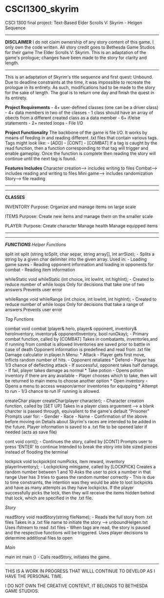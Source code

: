 # CSCI1300_skyrim
CSCI 1300 final project: Text-Based Elder Scrolls V: Skyrim - Helgen Sequence
____________________________________________________________________________________
****DISCLAIMER****
I do not claim ownership of any story content of this game. I only own the code 
written. 
All story credit goes to Bethesda Game Studios for their game The Elder Scrolls V:
Skyrim. 
This is an adaptation of the game's prologue; changes have been made to the story 
for clarity and length. 
____________________________________________________________________________________

This is an adaptation of Skyrim's title sequence and first quest: Unbound. Due to 
deadline constraints at the time, it was impossible to recreate the prologue in 
its entirety. As such, modifications had to be made to the story for the sake of 
length. The goal is to return one day and finish the quest in its entirety.

**Project Requirements**
	- 4+ user-defined classes (one can be a driver class)
	- 4+ data members in two of the classes
	- 1 class should have an array of obects from a different created class as a data 
  	  member
	- 6+ if/else statements
	- 2+ nested loops
	- File I/O

**Project Functionality**
	The backbone of the game is file I/O.
	It works by means of feeding in and reading different .txt files that contain 
	various tags. 
	Tags might look like:
		- [ADD]
		- [CONT]
		- [COMBAT]
	If a tag is caught by the read function, then a function corresponding to that
	tag will trigger and enable gameplay. Once the function is complete then reading
	the story will continue until the next tag is found.

**Features Includes**
	Character creation--> includes writing to files
	Combat--> includes reading and writing to files
	Mini game--> includes randomization
	Story--> file reading
__________________________________________________________________________________________________________________
__________________________________________________________________________________________________________________
**CLASSES**

INVENTORY
  Purpose:
    Organize and manage items on large scale

ITEMS
  Purpose:
    Create new items and manage them on the smaller scale
    
PLAYER:
  Purpose:
    Create character
    Manage health
    Manage equipped items
__________________________________________________________________________________________________________________
__________________________________________________________________________________________________________________
***FUNCTIONS***
*Helper Functions*

split 
	int split (string toSplit, char separ, string array[], int arrSize);
	-
	Splits a string by a given char delimiter into the given array.
	Used in:
    - Loading game saves
    - Reading opponent information and loading in opponents for combat
    - Reading item information
  
whileStatic
	void whileStatic (int choice, int lowInt, int highInt);
	-
	Created to reduce number of while loops
	Only for decisions that take one of two answers
	Prevents user error

whileRange
	void whileRange (int choice, int lowInt, int highInt);
	-
	Created to reduce number of while loops
	Only for decisions that take a range of answers
	Prevents user error
	
*Tag Functions*

combat
	void combat (player& hero, player& opponent, inventory& heroInventory, inventory& opponentInventory, bool runOkay);
	-
	Primary combat function, called by [COMBAT]
	Takes in combatants, inventories,and if running from combat is allowed
	Inventories are saved prior to battle in case of death
	Opponent information is predefined and read from .txt file
	Damage calculator in player.h
	Menu:
	* Attack
		- Player gets first move, inflicts random number of hits.
		- Opponent retaliates
	* Defend
		- Player has 1/3 chance of deflecting attack
		- If successful, opponent takes half damage. 
		- If fail, player takes damage as normal
	* Take potion
		- Opens potion inventory if there are any available
		- Player chooses which to take, then will be returned to main menu to choose another option
	* Open inventory
		- Opens a menu to access weapon/armor inventories for equipping
	* Attempt to run
		- 1/3 chance to run IF running is allowed.
		
	
createChar
	player createChar(player character);
	-
	Character creation function, called by [SET UP]
	Takes in a player class arguement --> a blank charcter is passed through, equivallent to the game's default "Prisoner"
	Prompts user for:
		- Gender
		- Race
		- Name
		- Confirmation of the above before moving on
	Details about Skyrim's races are intended to be added in the future.
	Player information is saved to a .txt file to be opened later if needed (acts as save file)
	

cont
	void cont();
	-
	Continues the story, called by [CONT]
	Prompts user to press 'ENTER' to continue
	Intended to break the story into bite sized pieces instead of flooding the terminal
	
	
lockpick
	void lockpick(int numPicks, item reward, inventory playerInventory);
	-
	Lockpicking minigame, called by [LOCKPICK] 
	Creates a random number between 1 and 10
	Asks the user to pick a number in that range
	User has 3 tries to guess the random number correctly
		- This is due to time constraints, the intention was they would be able to loot
		  lockpicks and have as many attempts as they have lockpicks. 
	If the player successfully picks the lock, then they will receive the items hidden behind that 
	   lock, which are specified in the .txt file.	


*Story*

readStory
	void readStory(string fileName);
	-
	Reads the full story from .txt files
	Takes in a .txt file name to initiate the story --> unboundHelgen.txt
	Uses ifstream to read .txt files
	    - When tags are read, the story is paused and the respective functions will be triggered. 
	Uses player decisions to determine additional files to open
	
*Main*

main
	int main ()
	-
	Calls readStory, initiates the game.
__________________________________________________________________________________________________________________

THIS IS A WORK IN PROGRESS THAT WILLL CONTINUE TO DEVELOP AS I HAVE THE PERSONAL TIME.

I DO NOT OWN THE CREATIVE CONTENT, IT BELONGS TO BETHESDA GAME STUDIOS.
















